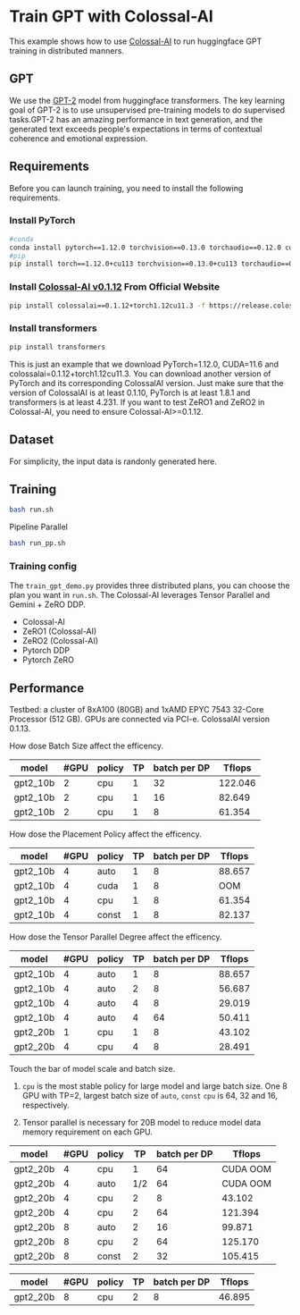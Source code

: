 # Train GPT with Colossal-AI

This example shows how to use [Colossal-AI](https://github.com/hpcaitech/ColossalAI) to run huggingface GPT training in distributed manners.

## GPT

We use the [GPT-2](https://huggingface.co/gpt2) model from huggingface transformers. The key learning goal of GPT-2 is to use unsupervised pre-training models to do supervised tasks.GPT-2 has an amazing performance in text generation, and the generated text exceeds people's expectations in terms of contextual coherence and emotional expression.

## Requirements

Before you can launch training, you need to install the following requirements.

### Install PyTorch

```bash
#conda
conda install pytorch==1.12.0 torchvision==0.13.0 torchaudio==0.12.0 cudatoolkit=11.3 -c pytorch
#pip
pip install torch==1.12.0+cu113 torchvision==0.13.0+cu113 torchaudio==0.12.0 --extra-index-url https://download.pytorch.org/whl/cu113
```

### Install [Colossal-AI v0.1.12](https://colossalai.org/download/) From Official Website

```bash
pip install colossalai==0.1.12+torch1.12cu11.3 -f https://release.colossalai.org
```

### Install transformers

```bash
pip install transformers
```

This is just an example that we download PyTorch=1.12.0, CUDA=11.6 and colossalai=0.1.12+torch1.12cu11.3. You can download another version of PyTorch and its corresponding ColossalAI version. Just make sure that the version of ColossalAI is at least 0.1.10, PyTorch is at least 1.8.1 and transformers is at least 4.231.
If you want to test ZeRO1 and ZeRO2 in Colossal-AI, you need to ensure Colossal-AI>=0.1.12.

## Dataset

For simplicity, the input data is randonly generated here.

## Training

```bash
bash run.sh
```

Pipeline Parallel
```bash
bash run_pp.sh
```

### Training config

The `train_gpt_demo.py` provides three distributed plans, you can choose the plan you want in `run.sh`. The Colossal-AI leverages Tensor Parallel and Gemini + ZeRO DDP.

- Colossal-AI
- ZeRO1 (Colossal-AI)
- ZeRO2 (Colossal-AI)
- Pytorch DDP
- Pytorch ZeRO


## Performance

Testbed: a cluster of 8xA100 (80GB) and 1xAMD EPYC 7543 32-Core Processor (512 GB). GPUs are connected via PCI-e.
ColossalAI version 0.1.13.

How dose Batch Size affect the efficency.

| model | #GPU | policy | TP | batch per DP | Tflops |
| ---------- | --------- |--------- |--------- |--------- |--------- |
| gpt2_10b |  2  | cpu | 1 | 32 | 122.046 |
| gpt2_10b |  2  | cpu | 1 | 16 | 82.649 |
| gpt2_10b |  2  | cpu | 1 | 8 | 61.354 |


How dose the Placement Policy affect the efficency.

| model | #GPU | policy | TP | batch per DP | Tflops |
| ---------- | --------- |--------- |--------- |--------- |--------- |
| gpt2_10b |  4  | auto | 1 | 8 | 88.657 |
| gpt2_10b |  4  | cuda | 1 | 8 | OOM |
| gpt2_10b |  4  | cpu | 1 | 8 | 61.354 |
| gpt2_10b |  4  | const | 1 | 8 | 82.137 |

How dose the Tensor Parallel Degree affect the efficency.

| model | #GPU | policy | TP | batch per DP | Tflops |
| ---------- | --------- |--------- |--------- |--------- |--------- |
| gpt2_10b |  4  | auto | 1 | 8 | 88.657 |
| gpt2_10b |  4  | auto | 2 | 8 | 56.687 |
| gpt2_10b |  4  | auto | 4 | 8 | 29.019 |
| gpt2_10b |  4  | auto | 4 | 64 | 50.411 |
| gpt2_20b |  1  | cpu | 1 | 8 | 43.102 |
| gpt2_20b |  4  | cpu | 4 | 8 | 28.491 |


Touch the bar of model scale and batch size.

1. `cpu` is the most stable policy for large model and large batch size. One 8 GPU with TP=2, largest batch size of `auto`, `const`
 `cpu` is 64, 32 and 16, respectively.

2. Tensor parallel is necessary for 20B model to reduce model data memory requirement on each GPU.

| model | #GPU | policy | TP | batch per DP | Tflops |
| ---------- | --------- |--------- |--------- |--------- |--------- |
| gpt2_20b |  4  | cpu | 1 | 64 | CUDA OOM |
| gpt2_20b |  4  | auto | 1/2 | 64 | CUDA OOM |
| gpt2_20b |  4  | cpu | 2 | 8 | 43.102 |
| gpt2_20b |  4  | cpu | 2 | 64 | 121.394 |
| gpt2_20b |  8  | auto | 2 | 16 | 99.871 |
| gpt2_20b |  8  | cpu | 2 | 64 | 125.170 |
| gpt2_20b |  8  | const | 2 | 32 | 105.415 |


| model | #GPU | policy | TP | batch per DP | Tflops |
| ---------- | --------- |--------- |--------- |--------- |--------- |
| gpt2_20b |  8  | cpu | 2 | 8 | 46.895 |
